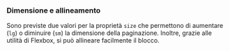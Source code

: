 ### Dimensione e allineamento

Sono previste due valori per la proprietà `size` che permettono di aumentare (`lg`) o diminuire (`sm`) la dimensione della paginazione. Inoltre, grazie alle utilità di Flexbox, si può allineare facilmente il blocco.

<!-- STORY -->